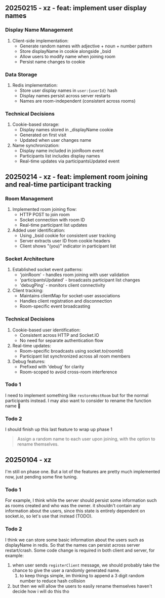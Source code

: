 ## 20250215 - xz - feat: implement user display names

### Display Name Management
1. Client-side implementation:
   - Generate random names with adjective + noun + number pattern
   - Store displayName in cookie alongside _bsid
   - Allow users to modify name when joining room
   - Persist name changes to cookie

### Data Storage
1. Redis implementation:
   - Store user display names in `user:{userId}` hash
   - Display names persist across server restarts
   - Names are room-independent (consistent across rooms)

### Technical Decisions
1. Cookie-based storage:
   - Display names stored in _displayName cookie
   - Generated on first visit
   - Updated when user changes name
2. Name synchronization:
   - Display name included in joinRoom event
   - Participants list includes display names
   - Real-time updates via participantsUpdated event

## 20250214 - xz - feat: implement room joining and real-time participant tracking

### Room Management
1. Implemented room joining flow:
   - HTTP POST to join room
   - Socket connection with room ID
   - Real-time participant list updates
2. Added user identification:
   - Using _bsid cookie for consistent user tracking
   - Server extracts user ID from cookie headers
   - Client shows "(you)" indicator in participant list

### Socket Architecture
1. Established socket event patterns:
   - 'joinRoom' - handles room joining with user validation
   - 'participantsUpdated' - broadcasts participant list changes
   - 'debugPing' - monitors client connectivity
2. Client tracking:
   - Maintains clientMap for socket-user associations
   - Handles client registration and disconnection
   - Room-specific event broadcasting

### Technical Decisions
1. Cookie-based user identification:
   - Consistent across HTTP and Socket.IO
   - No need for separate authentication flow
2. Real-time updates:
   - Room-specific broadcasts using socket.to(roomId)
   - Participant list synchronized across all room members
3. Debug features:
   - Prefixed with 'debug' for clarity
   - Room-scoped to avoid cross-room interference

### Todo 1

I need to implement something like `restoreHostRoom` but for the normal participants instead.
I may also want to consider to rename the function name :thinking:

### Todo 2

I should finish up this last feature to wrap up phase 1

> Assign a random name to each user upon joining, with the option to rename themselves.

## 20250104 - xz

I'm still on phase one. But a lot of the features are pretty much implemented now, just pending some fine tuning.

### Todo 1
For example, I think while the server should persist some information such as rooms created and who was the owner. it shouldn't contain any information about the users, since this state is entirely dependent on socket.io, so let's use that instead (TODO).

### Todo 2
I think we can store some basic information about the users
such as displayName in redis. So that the names can persist 
across server restart/crash. Some code change is required in
both client and server, for example:
1. when user sends `registerClient` message, we should
  probably take the chance to give the user a randomly
  generated name.
    1. to keep things simple, im thinking to append a 3 digit
      random number to reduce hash collision  
2. but then we will allow the users to easily rename themselves
  haven't decide how i will do this tho
